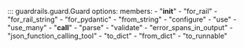 <!-- ::: my_library.my_module.my_class -->


::: guardrails.guard.Guard
    options:
        members: 
            - "__init__"
            - "for_rail"
            - "for_rail_string"
            - "for_pydantic"
            - "from_string"
            - "configure"
            - "use"
            - "use_many"
            - "__call__"
            - "parse"
            - "validate"
            - "error_spans_in_output"
            - "json_function_calling_tool"
            - "to_dict"
            - "from_dict"
            - "to_runnable"
